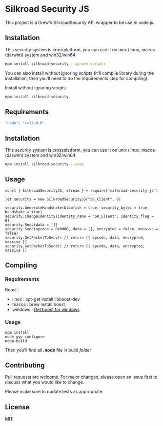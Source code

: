 # Silkroad Security JS 

This project is a Drew's SilkroadSecurity API wrapper to be use in node.js. 

## Installation

This security system is crossplatform, you can use it on unix (linux, macos (darwin)) system and win32/win64.

```bash
npm install silkroad-security --ignore-scripts
```

You can also install without ignoring scripts (it'll compile library during the installation, then you'll need to do the requirements step for compiling).

Install without ignoring scripts:

```bash
npm install silkroad-security
```

## Requirements

```bash
"node": ">=12.0.0"
```

## Installation

This security system is crossplatform, you can use it on unix (linux, macos (darwin)) system and win32/win64.

```bash
npm install silkroad-security --save
```

## Usage

```
const { SilkroadSecurityJS, stream } = require('silkroad-security-js')

let security = new SilkroadSecurityJS("SR_Client", 0)

security.GenerateHandshake(blowfish = true, security_bytes = true, handshake = true)
security.ChangeIdentity(identity_name = "SR_Client", identity_flag = 0)
security.Recv(data = [])
security.Send(opcode = 0x0000, data = [], encrypted = false, massive = false)
security.GetPacketToRecv() // return [{ opcode, data, encrypted, massive }]
security.GetPacketToSend() // return [{ opcode, data, encrypted, massive }]
```

## Compiling

### Requirements
Boost :
* linux : apt-get install libboost-dev 
* macos : brew install boost
* windows : [Get boost for windows](https://www.boost.org/doc/libs/1_55_0/more/getting_started/windows.html)

### Usage
```
npm install
node-gyp configure
node-build
```

Then you'll find all **.node** file in build *folder*

## Contributing
Pull requests are welcome. For major changes, please open an issue first to discuss what you would like to change.

Please make sure to update tests as appropriate.

## License
[MIT](https://choosealicense.com/licenses/mit/)